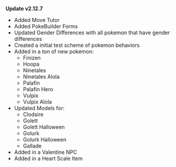 **Update v2.12.7**

- Added Move Tutor
- Added PokeBuilder Forms
- Updated Gender Differences with all pokemon that have gender differences
- Created a initial test scheme of pokemon behaviors 
- Added in a ton of new pokemon:
    - Finizen
    - Hoopa
    - Ninetales
    - Ninetales Alola
    - Palafin
    - Palafin Hero
    - Vulpix
    - Vulpix Alola
- Updated Models for:
    - Clodsire
    - Golett
    - Golett Halloween
    - Golurk
    - Golurk Halloween
    - Gallade
- Added in a Valentine NPC
- Added in a Heart Scale Item